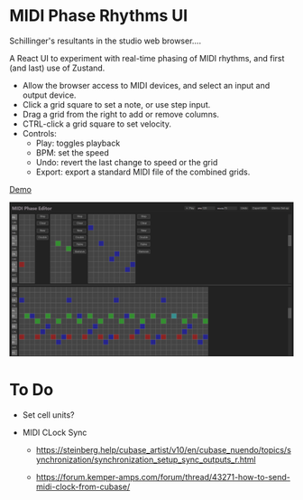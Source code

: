 # MIDI Phase Rhythms UI

Schillinger's resultants in the studio web browser....

A React UI to experiment with real-time phasing of MIDI rhythms, and first (and last) use of Zustand.

* Allow the browser access to MIDI devices, and select an input and output device.
* Click a grid square to set a note, or use step input.
* Drag a grid from the right to add or remove columns.
* CTRL-click a grid square to set velocity.
* Controls:
   * Play: toggles playback
   * BPM: set the speed
   * Undo: revert the last change to speed or the grid
   * Export: export a standard MIDI file of the combined grids.

[Demo](https://leegee.github.io/midi-phase-ui-experiment/)

![](./README/Screenshot%202024-11-05%20154505.png)

# To Do

* Set cell units?

*  MIDI CLock Sync

   * https://steinberg.help/cubase_artist/v10/en/cubase_nuendo/topics/synchronization/synchronization_setup_sync_outputs_r.html

   * https://forum.kemper-amps.com/forum/thread/43271-how-to-send-midi-clock-from-cubase/


